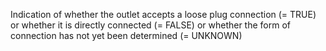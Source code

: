 ﻿Indication of whether the outlet accepts a loose plug connection (= TRUE) or whether it is directly connected (= FALSE) or whether the form of connection has not yet been determined (= UNKNOWN)
